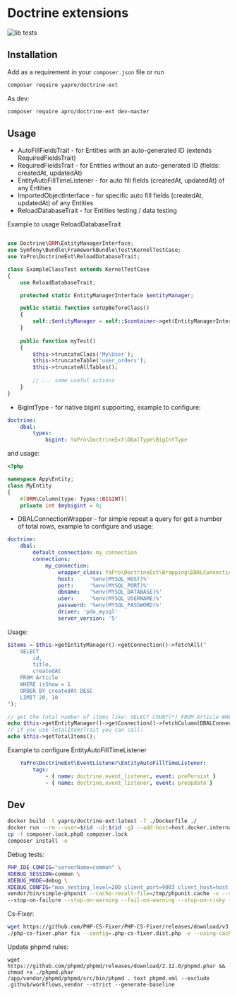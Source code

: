 # Doctrine extensions

![lib tests](https://github.com/yapro/doctrine-ext/actions/workflows/main.yml/badge.svg)

## Installation

Add as a requirement in your `composer.json` file or run
```sh
composer require yapro/doctrine-ext
```

As dev:
```sh
composer require apro/doctrine-ext dev-master
```

## Usage

* AutoFillFieldsTrait - for Entities with an auto-generated ID (extends RequiredFieldsTrait)
* RequiredFieldsTrait - for Entities without an auto-generated ID (fields: createdAt, updatedAt)
* EntityAutoFillTimeListener - for auto fill fields (createdAt, updatedAt) of any Entities
* ImportedObjectInterface - for specific auto fill fields (createdAt, updatedAt) of any Entities
* ReloadDatabaseTrait - for Entities testing / data testing

Example to usage ReloadDatabaseTrait
```php

use Doctrine\ORM\EntityManagerInterface;
use Symfony\Bundle\FrameworkBundle\Test\KernelTestCase;
use YaPro\DoctrineExt\ReloadDatabaseTrait;

class ExampleClassTest extends KernelTestCase
{
    use ReloadDatabaseTrait;

    protected static EntityManagerInterface $entityManager;

    public static function setUpBeforeClass()
    {
        self::$entityManager = self::$container->get(EntityManagerInterface::class);
    }
    
    public function myTest()
    {
        $this->truncateClass('My\User');
        $this->truncateTable('user_orders');
        $this->truncateAllTables();
        
        // ... some useful actions
    }
}
```
* BigIntType - for native bigint supporting, example to configure:
```yaml
doctrine:
    dbal:
        types:
            bigint: YaPro\DoctrineExt\DbalType\BigIntType
```
and usage:
```php
<?php

namespace App\Entity;
class MyEntity
{
    #[ORM\Column(type: Types::BIGINT)]
    private int $mybigint = 0;
```

* DBALConnectionWrapper - for simple repeat a query for get a number of total rows, example to configure and usage:
```yaml
doctrine:
    dbal:
        default_connection: my_connection
        connections:
            my_connection:
                wrapper_class: YaPro\DoctrineExt\Wrapping\DBALConnectionWrapper
                host:     '%env(MYSQL_HOST)%'
                port:     '%env(MYSQL_PORT)%'
                dbname:   '%env(MYSQL_DATABASE)%'
                user:     '%env(MYSQL_USERNAME)%'
                password: '%env(MYSQL_PASSWORD)%'
                driver: 'pdo_mysql'
                server_version: '5'
```
Usage:
```php
$items = $this->getEntityManager()->getConnection()->fetchAll("
    SELECT 
        id,
        title,
        createdAt
    FROM Article
    WHERE isShow = 1
    ORDER BY createdAt DESC
    LIMIT 20, 10
");

// get the total number of items like: SELECT COUNT(*) FROM Article WHERE isShow = 1
echo $this->getEntityManager()->getConnection()->fetchColumn(DBALConnectionWrapper::SELECT_FOUND_ROWS);
// if you use TotalItemsTrait you can call:
echo $this->getTotalItems();
```

Example to configure EntityAutoFillTimeListener
```yaml
    YaPro\DoctrineExt\EventListener\EntityAutoFillTimeListener:
        tags:
            - { name: doctrine.event_listener, event: prePersist }
            - { name: doctrine.event_listener, event: preUpdate }
```

Dev
------------
```sh
docker build -t yapro/doctrine-ext:latest -f ./Dockerfile ./
docker run --rm --user=$(id -u):$(id -g) --add-host=host.docker.internal:host-gateway -it --rm -v $(pwd):/app -w /app yapro/doctrine-ext:latest bash
cp -f composer.lock.php8 composer.lock
composer install -o
```
Debug tests:
```sh
PHP_IDE_CONFIG="serverName=common" \
XDEBUG_SESSION=common \
XDEBUG_MODE=debug \
XDEBUG_CONFIG="max_nesting_level=200 client_port=9003 client_host=host.docker.internal" \
vendor/bin/simple-phpunit --cache-result-file=/tmp/phpunit.cache -v --stderr --stop-on-incomplete --stop-on-defect \
--stop-on-failure --stop-on-warning --fail-on-warning --stop-on-risky --fail-on-risky
```

Cs-Fixer:
```sh
wget https://github.com/PHP-CS-Fixer/PHP-CS-Fixer/releases/download/v3.61.1/php-cs-fixer.phar && chmod +x ./php-cs-fixer.phar
./php-cs-fixer.phar fix --config=.php-cs-fixer.dist.php -v --using-cache=no --allow-risky=yes
```

Update phpmd rules:
```shell
wget https://github.com/phpmd/phpmd/releases/download/2.12.0/phpmd.phar && chmod +x ./phpmd.phar
/app/vendor/phpmd/phpmd/src/bin/phpmd . text phpmd.xml --exclude .github/workflows,vendor --strict --generate-baseline
```
